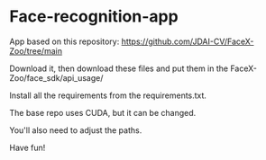 # Face-recognition-app

App based on this repository: https://github.com/JDAI-CV/FaceX-Zoo/tree/main

Download it, then download these files and put them in the FaceX-Zoo/face_sdk/api_usage/

Install all the requirements from the requirements.txt.

The base repo uses CUDA, but it can be changed.

You'll also need to adjust the paths.

Have fun!
